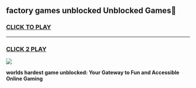 
## factory games unblocked Unblocked Games👋
<h3>
<a href="https://premium.freeplayer.one?title=factory_games_unblocked&ref=16F">CLICK TO PLAY</a></h3>
<hr>

<h3>
<a href="https://premium.freeplayer.one?title=factory_games_unblocked&ref=16F">CLICK 2 PLAY</a>
  
</h3>

<a href="https://premium.freeplayer.one?title=factory_games_unblocked&ref=16F/"><img src="https://clearcache.store/games.png"></a>


**worlds hardest game unblocked: Your Gateway to Fun and Accessible Online Gaming**
